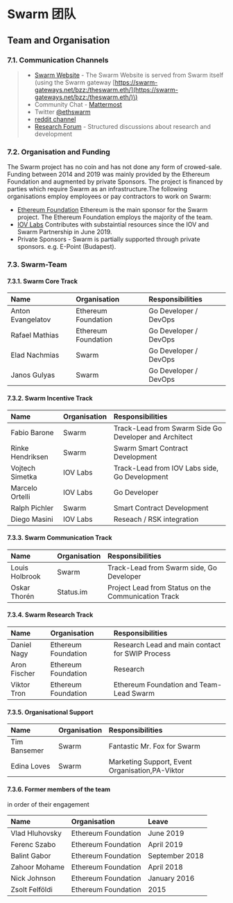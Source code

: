 # Swarm 团队

## Team and Organisation

### 7.1. Communication Channels

> * [Swarm Website](http://swarm.ethereum.org/) - The Swarm Website is served from Swarm itself \(using the Swarm gateway [https://swarm-gateways.net/bzz:/theswarm.eth/](https://swarm-gateways.net/bzz:/theswarm.eth/)\)
> * Community Chat - [Mattermost](https://beehive.ethswarm.org/)
> * Twitter [@ethswarm](https://twitter.com/ethswarm)
> * [reddit channel](https://www.reddit.com/r/ethswarm/)
> * [Research Forum](https://swarmresear.ch/) - Structured discussions about research and development

### 7.2. Organisation and Funding

The Swarm project has no coin and has not done any form of crowed-sale. Funding between 2014 and 2019 was mainly provided by the Ethereum Foundation and augmented by private Sponsors. The project is financed by parties which require Swarm as an infrastructure.The following organisations employ employees or pay contractors to work on Swarm:

* [Ethereum Foundation](https://www.ethereum.org/) Ethereum is the main sponsor for the Swarm project. The Ethereum Foundation employs the majority of the team.
* [IOV Labs](https://iovlabs.org/) Contributes with substaintial resources since the IOV and Swarm Partnership in June 2019.
* Private Sponsors - Swarm is partially supported through private sponsors. e.g. E-Point \(Budapest\).

### 7.3. Swarm-Team

#### 7.3.1. Swarm Core Track

| Name | Organisation | Responsibilities |
| :--- | :--- | :--- |
| Anton Evangelatov | Ethereum Foundation | Go Developer / DevOps |
| Rafael Mathias | Ethereum Foundation | Go Developer / DevOps |
| Elad Nachmias | Swarm | Go Developer / DevOps |
| Janos Gulyas | Swarm | Go Developer / DevOps |

#### 7.3.2. Swarm Incentive Track

| Name | Organisation | Responsibilities |
| :--- | :--- | :--- |
| Fabio Barone | Swarm | Track-Lead from Swarm Side Go Developer and Architect |
| Rinke Hendriksen | Swarm | Swarm Smart Contract Development |
| Vojtech Simetka | IOV Labs | Track-Lead from IOV Labs side, Go Development |
| Marcelo Ortelli | IOV Labs | Go Developer |
| Ralph Pichler | Swarm | Smart Contract Development |
| Diego Masini | IOV Labs | Reseach / RSK integration |

#### 7.3.3. Swarm Communication Track

| Name | Organisation | Responsibilities |
| :--- | :--- | :--- |
| Louis Holbrook | Swarm | Track-Lead from Swarm side, Go Developer |
| Oskar Thorén | Status.im | Project Lead from Status on the Communication Track |

#### 7.3.4. Swarm Research Track

| Name | Organisation | Responsibilities |
| :--- | :--- | :--- |
| Daniel Nagy | Ethereum Foundation | Research Lead and main contact for SWIP Process |
| Aron Fischer | Ethereum Foundation | Research |
| Viktor Tron | Ethereum Foundation | Ethereum Foundation and Team-Lead Swarm |

#### 7.3.5. Organisational Support

| Name | Organisation | Responsibilities |
| :--- | :--- | :--- |
| Tim Bansemer | Swarm | Fantastic Mr. Fox for Swarm |
| Edina Loves | Swarm | Marketing Support, Event Organisation,PA-Viktor |

#### 7.3.6. Former members of the team

in order of their engagement

| Name | Organisation | Leave |
| :--- | :--- | :--- |
| Vlad Hluhovsky | Ethereum Foundation | June 2019 |
| Ferenc Szabo | Ethereum Foundation | April 2019 |
| Balint Gabor | Ethereum Foundation | September 2018 |
| Zahoor Mohame | Ethereum Foundation | April 2018 |
| Nick Johnson | Ethereum Foundation | January 2016 |
| Zsolt Felföldi | Ethereum Foundation | 2015 |

